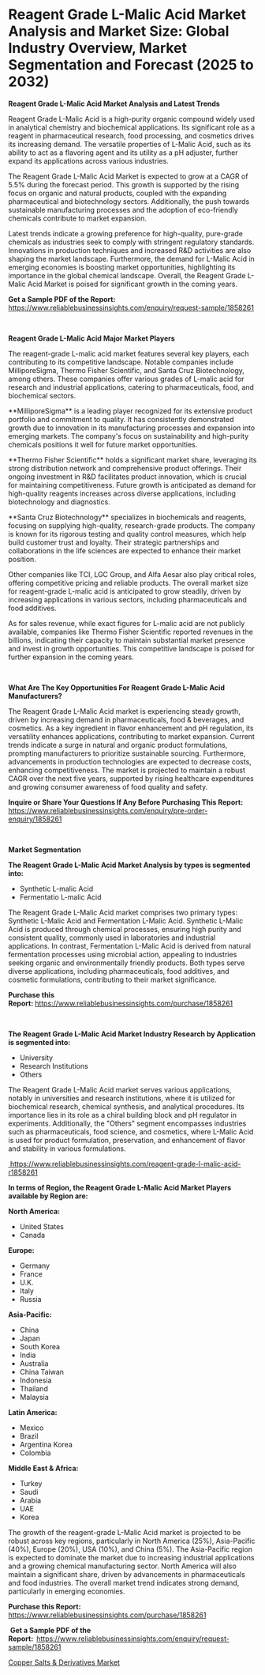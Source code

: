 <p><h1>Reagent Grade L-Malic Acid Market Analysis and Market Size: Global Industry Overview, Market Segmentation and Forecast (2025 to 2032)</h1></p><p><strong>Reagent Grade L-Malic Acid Market Analysis and Latest Trends</strong></p>
<p><p>Reagent Grade L-Malic Acid is a high-purity organic compound widely used in analytical chemistry and biochemical applications. Its significant role as a reagent in pharmaceutical research, food processing, and cosmetics drives its increasing demand. The versatile properties of L-Malic Acid, such as its ability to act as a flavoring agent and its utility as a pH adjuster, further expand its applications across various industries.</p><p>The Reagent Grade L-Malic Acid Market is expected to grow at a CAGR of 5.5% during the forecast period. This growth is supported by the rising focus on organic and natural products, coupled with the expanding pharmaceutical and biotechnology sectors. Additionally, the push towards sustainable manufacturing processes and the adoption of eco-friendly chemicals contribute to market expansion.</p><p>Latest trends indicate a growing preference for high-quality, pure-grade chemicals as industries seek to comply with stringent regulatory standards. Innovations in production techniques and increased R&D activities are also shaping the market landscape. Furthermore, the demand for L-Malic Acid in emerging economies is boosting market opportunities, highlighting its importance in the global chemical landscape. Overall, the Reagent Grade L-Malic Acid Market is poised for significant growth in the coming years.</p></p>
<p><strong>Get a Sample PDF of the Report:&nbsp;</strong> <a href="https://www.reliablebusinessinsights.com/enquiry/request-sample/1858261?utm_campaign=2242&utm_medium=2&utm_source=Github&utm_content=ia&utm_term=03042025&utm_id=reagent-grade-l-malic-acid">https://www.reliablebusinessinsights.com/enquiry/request-sample/1858261</a></p>
<p>&nbsp;</p>
<p><strong>Reagent Grade L-Malic Acid Major Market Players</strong></p>
<p><p>The reagent-grade L-malic acid market features several key players, each contributing to its competitive landscape. Notable companies include MilliporeSigma, Thermo Fisher Scientific, and Santa Cruz Biotechnology, among others. These companies offer various grades of L-malic acid for research and industrial applications, catering to pharmaceuticals, food, and biochemical sectors.</p><p>**MilliporeSigma** is a leading player recognized for its extensive product portfolio and commitment to quality. It has consistently demonstrated growth due to innovation in its manufacturing processes and expansion into emerging markets. The company's focus on sustainability and high-purity chemicals positions it well for future market opportunities.</p><p>**Thermo Fisher Scientific** holds a significant market share, leveraging its strong distribution network and comprehensive product offerings. Their ongoing investment in R&D facilitates product innovation, which is crucial for maintaining competitiveness. Future growth is anticipated as demand for high-quality reagents increases across diverse applications, including biotechnology and diagnostics.</p><p>**Santa Cruz Biotechnology** specializes in biochemicals and reagents, focusing on supplying high-quality, research-grade products. The company is known for its rigorous testing and quality control measures, which help build customer trust and loyalty. Their strategic partnerships and collaborations in the life sciences are expected to enhance their market position.</p><p>Other companies like TCI, LGC Group, and Alfa Aesar also play critical roles, offering competitive pricing and reliable products. The overall market size for reagent-grade L-malic acid is anticipated to grow steadily, driven by increasing applications in various sectors, including pharmaceuticals and food additives.</p><p>As for sales revenue, while exact figures for L-malic acid are not publicly available, companies like Thermo Fisher Scientific reported revenues in the billions, indicating their capacity to maintain substantial market presence and invest in growth opportunities. This competitive landscape is poised for further expansion in the coming years.</p></p>
<p>&nbsp;</p>
<p><strong>What Are The Key Opportunities For Reagent Grade L-Malic Acid Manufacturers?</strong></p>
<p><p>The Reagent Grade L-Malic Acid market is experiencing steady growth, driven by increasing demand in pharmaceuticals, food & beverages, and cosmetics. As a key ingredient in flavor enhancement and pH regulation, its versatility enhances applications, contributing to market expansion. Current trends indicate a surge in natural and organic product formulations, prompting manufacturers to prioritize sustainable sourcing. Furthermore, advancements in production technologies are expected to decrease costs, enhancing competitiveness. The market is projected to maintain a robust CAGR over the next five years, supported by rising healthcare expenditures and growing consumer awareness of food quality and safety.</p></p>
<p><strong>Inquire or Share Your Questions If Any Before Purchasing This Report:</strong> <a href="https://www.reliablebusinessinsights.com/enquiry/pre-order-enquiry/1858261?utm_campaign=2242&utm_medium=2&utm_source=Github&utm_content=ia&utm_term=03042025&utm_id=reagent-grade-l-malic-acid">https://www.reliablebusinessinsights.com/enquiry/pre-order-enquiry/1858261</a></p>
<p>&nbsp;</p>
<p><strong>Market Segmentation</strong></p>
<p><strong>The Reagent Grade L-Malic Acid Market Analysis by types is segmented into:</strong></p>
<p><ul><li>Synthetic L-malic Acid</li><li>Fermentatio L-malic Acid</li></ul></p>
<p><p>The Reagent Grade L-Malic Acid market comprises two primary types: Synthetic L-Malic Acid and Fermentation L-Malic Acid. Synthetic L-Malic Acid is produced through chemical processes, ensuring high purity and consistent quality, commonly used in laboratories and industrial applications. In contrast, Fermentation L-Malic Acid is derived from natural fermentation processes using microbial action, appealing to industries seeking organic and environmentally friendly products. Both types serve diverse applications, including pharmaceuticals, food additives, and cosmetic formulations, contributing to their market significance.</p></p>
<p><strong>Purchase this Report:&nbsp;</strong><a href="https://www.reliablebusinessinsights.com/purchase/1858261?utm_campaign=2242&utm_medium=2&utm_source=Github&utm_content=ia&utm_term=03042025&utm_id=reagent-grade-l-malic-acid">https://www.reliablebusinessinsights.com/purchase/1858261</a></p>
<p>&nbsp;</p>
<p><strong>The Reagent Grade L-Malic Acid Market Industry Research by Application is segmented into:</strong></p>
<p><ul><li>University</li><li>Research Institutions</li><li>Others</li></ul></p>
<p><p>The Reagent Grade L-Malic Acid market serves various applications, notably in universities and research institutions, where it is utilized for biochemical research, chemical synthesis, and analytical procedures. Its importance lies in its role as a chiral building block and pH regulator in experiments. Additionally, the "Others" segment encompasses industries such as pharmaceuticals, food science, and cosmetics, where L-Malic Acid is used for product formulation, preservation, and enhancement of flavor and stability in various formulations.</p></p>
<p><a href="https://www.reliablebusinessinsights.com/reagent-grade-l-malic-acid-r1858261?utm_campaign=2242&utm_medium=2&utm_source=Github&utm_content=ia&utm_term=03042025&utm_id=reagent-grade-l-malic-acid">&nbsp;https://www.reliablebusinessinsights.com/reagent-grade-l-malic-acid-r1858261</a></p>
<p><strong>In terms of Region, the Reagent Grade L-Malic Acid Market Players available by Region are:</strong></p>
<p>
    <p> <strong> North America: </strong>
        <ul>
            <li>United States</li>
            <li>Canada</li>
        </ul>
        </p> 
    <p> <strong> Europe: </strong>
        <ul>
            <li>Germany</li>
            <li>France</li>
            <li>U.K.</li>
            <li>Italy</li>
            <li>Russia</li>
        </ul>
        </p> 
    <p> <strong> Asia-Pacific: </strong>
        <ul>
            <li>China</li>
            <li>Japan</li>
            <li>South Korea</li>
            <li>India</li>
            <li>Australia</li>
            <li>China Taiwan</li>
            <li>Indonesia</li>
            <li>Thailand</li>
            <li>Malaysia</li>
        </ul>
        </p> 
    <p> <strong> Latin America: </strong>
        <ul>
            <li>Mexico</li>
            <li>Brazil</li>
            <li>Argentina Korea</li>
            <li>Colombia</li>
        </ul>
        </p> 
    <p> <strong> Middle East & Africa: </strong>
        <ul>
            <li>Turkey</li>
            <li>Saudi</li>
            <li>Arabia</li>
            <li>UAE</li>
            <li>Korea</li>
        </ul>
    </p>
    </p>
<p><p>The growth of the reagent-grade L-Malic Acid market is projected to be robust across key regions, particularly in North America (25%), Asia-Pacific (40%), Europe (20%), USA (10%), and China (5%). The Asia-Pacific region is expected to dominate the market due to increasing industrial applications and a growing chemical manufacturing sector. North America will also maintain a significant share, driven by advancements in pharmaceuticals and food industries. The overall market trend indicates strong demand, particularly in emerging economies.</p></p>
<p><strong>Purchase this Report: </strong><a href="https://www.reliablebusinessinsights.com/purchase/1858261?utm_campaign=2242&utm_medium=2&utm_source=Github&utm_content=ia&utm_term=03042025&utm_id=reagent-grade-l-malic-acid">https://www.reliablebusinessinsights.com/purchase/1858261</a></p>
<p>&nbsp;<strong>Get a Sample PDF of the Report:&nbsp;&nbsp;</strong><a href="https://www.reliablebusinessinsights.com/enquiry/request-sample/1858261?utm_campaign=2242&utm_medium=2&utm_source=Github&utm_content=ia&utm_term=03042025&utm_id=reagent-grade-l-malic-acid">https://www.reliablebusinessinsights.com/enquiry/request-sample/1858261</a></p>
<p><strong></strong></p>
<p><p><a href="https://github.com/rosamariarocque98/Market-Research-Report-List-1/blob/main/copper-salts-derivatives-market.md?utm_campaign=2242&utm_medium=2&utm_source=Github&utm_content=ia&utm_term=03042025&utm_id=reagent-grade-l-malic-acid">Copper Salts & Derivatives Market</a></p></p>